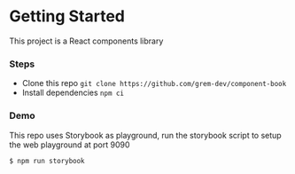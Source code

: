 # Getting Started

This project is a React components library

### Steps
- Clone this repo `git clone https://github.com/grem-dev/component-book`
- Install dependencies `npm ci`

### Demo
This repo uses Storybook as playground, run the storybook script to setup the web playground at port 9090

```bash
$ npm run storybook
```

